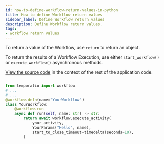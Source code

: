 ```yaml
---
id: how-to-define-workflow-return-values-in-python
title: How to define Workflow return values
sidebar_label: Define Workflow return values
description: Define Workflow return values.
tags:
- workflow return values
---
```


<!-- DO NOT EDIT THIS FILE DIRECTLY.
THIS FILE IS GENERATED from https://github.com/temporalio/documentation/blob/main/sample-apps/python/your_app/your_workflows_dacx.py. -->

To return a value of the Workflow, use `return` to return an object.

To return the results of a Workflow Execution, use either `start_workflow()` or `execute_workflow()` asynchronous methods.

<div class="copycode-notice-container"><a href="https://github.com/temporalio/documentation/blob/main/sample-apps/python/your_app/your_workflows_dacx.py">View the source code</a> in the context of the rest of the application code.</div>

```python

from temporalio import workflow
# ...
# ...
@workflow.defn(name="YourWorkflow")
class YourWorkflow:
    @workflow.run
    async def run(self, name: str) -> str:
        return await workflow.execute_activity(
            your_activity,
            YourParams("Hello", name),
            start_to_close_timeout=timedelta(seconds=10),
        )
```

